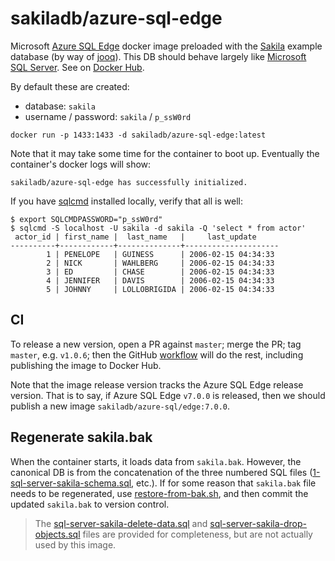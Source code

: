 # sakiladb/azure-sql-edge

Microsoft [Azure SQL Edge](https://hub.docker.com/_/microsoft-azure-sql-edge) docker
image preloaded with the [Sakila](https://dev.mysql.com/doc/sakila/en/) example
database (by way of [jooq](https://www.jooq.org/sakila)). This DB should behave
largely like [Microsoft SQL Server](https://github.com/sakiladb/azure-sql-edge).
See on [Docker Hub](https://hub.docker.com/r/sakiladb/azure-sql-edge).

By default these are created:
- database: `sakila`
- username / password: `sakila` / `p_ssW0rd`


```shell
docker run -p 1433:1433 -d sakiladb/azure-sql-edge:latest
```

Note that it may take some time for the container to boot up. Eventually the container's
docker logs will show:

```
sakiladb/azure-sql-edge has successfully initialized.
```

If you have [sqlcmd](https://docs.microsoft.com/en-us/sql/tools/sqlcmd-utility) installed
locally, verify that all is well:

```shell script
$ export SQLCMDPASSWORD="p_ssW0rd"
$ sqlcmd -S localhost -U sakila -d sakila -Q 'select * from actor'
 actor_id | first_name |  last_name   |     last_update
----------+------------+--------------+---------------------
        1 | PENELOPE   | GUINESS      | 2006-02-15 04:34:33
        2 | NICK       | WAHLBERG     | 2006-02-15 04:34:33
        3 | ED         | CHASE        | 2006-02-15 04:34:33
        4 | JENNIFER   | DAVIS        | 2006-02-15 04:34:33
        5 | JOHNNY     | LOLLOBRIGIDA | 2006-02-15 04:34:33
```

## CI

To release a new version, open a PR against `master`; merge the PR; tag `master`, e.g. `v1.0.6`;
then the GitHub [workflow](.github/workflows/docker-publish.yml) will do the rest, including
publishing the image to Docker Hub.

Note that the image release version tracks the Azure SQL Edge release version. That is
to say, if Azure SQL Edge `v7.0.0` is released, then we should publish
a new image `sakiladb/azure-sql/edge:7.0.0`.

## Regenerate sakila.bak

When the container starts, it loads data from `sakila.bak`. However, the
canonical DB is from the concatenation of the three numbered SQL files
([1-sql-server-sakila-schema.sql](./1-sql-server-sakila-schema.sql), etc.).  If
for some reason that `sakila.bak` file needs to be regenerated, use
[restore-from-bak.sh](./restore-from-bak.sh), and then commit the updated
`sakila.bak` to version control.

> The [sql-server-sakila-delete-data.sql](./sql-server-sakila-delete-data.sql) and
[sql-server-sakila-drop-objects.sql](./sql-server-sakila-drop-objects.sql) files are
provided for completeness, but are not actually used by this image.
